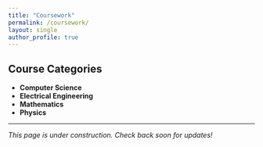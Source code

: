 ```yaml
---
title: "Coursework"
permalink: /coursework/
layout: single
author_profile: true
---
```


## Course Categories

- **Computer Science**
- **Electrical Engineering** 
- **Mathematics**
- **Physics**

---

*This page is under construction. Check back soon for updates!* 